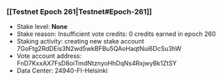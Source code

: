### [[Testnet Epoch 261|Testnet#Epoch-261]]
* Stake level: **None**
* Stake reason: Insufficient vote credits: 0 credits earned in epoch 260
* Staking activity: creating new stake account 7GoFtg2RdDEis3N2wd5wkBFBu5QAoHaqtNui6DcSu3hW
* Vote account address: FnD7KxxAX7FsD8oiTmdNtznyoHhDqNs4RxjwyBk1ZtSY
* Data Center: 24940-FI-Helsinki